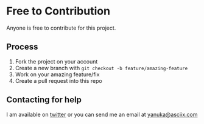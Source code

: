 # Free to Contribution

Anyone is free to contribute for this project.

## Process

1. Fork the project on your account
2. Create a new branch with `git checkout -b feature/amazing-feature`
3. Work on your amazing feature/fix
4. Create a pull request into this repo

## Contacting for help

I am available on [twitter](https://twitter.com/yanukadeneth99) or you can send me an email at [yanuka@asciix.com](mailto:yanuka@asciix.com)
